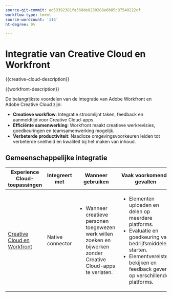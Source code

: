 ```yaml
---
source-git-commit: ed53392381fa568de8230288e6b85c87540222cf
workflow-type: tm+mt
source-wordcount: '116'
ht-degree: 0%

---
```



# Integratie van Creative Cloud en Workfront

{{creative-cloud-description}}

{{workfront-description}}

De belangrijkste voordelen van de integratie van Adobe Workfront en Adobe Creative Cloud zijn:

+ **Creatieve workflow**: Integratie stroomlijnt taken, feedback en aanmeldtijd voor Creative Cloud-apps.
+ **Efficiënte samenwerking**: Workfront maakt creatieve werkrevisies, goedkeuringen en teamsamenwerking mogelijk.
+ **Verbeterde productiviteit**: Naadloze omgevingsvoorkeuren leiden tot verbeterde snelheid en kwaliteit bij het maken van inhoud.

## Gemeenschappelijke integratie

<table>
    <thead>
        <tr>
            <th>Experience Cloud-toepassingen</th>
            <th>Integreert met</th>
            <th>Wanneer gebruiken</th>
            <th>Vaak voorkomende gevallen</th>
        </tr>
    </thead>
    <tbody>
        <tr>
            <td><a href="https://experienceleague.adobe.com/docs/workfront-learn/tutorials-workfront/integrations/adobe-creative-cloud/use-adobe-workfront-extensions-for-creative-cloud.html" target="_blank" rel="noreferrer">Creative Cloud en Workfront</a></td>
            <td>Native connector</td>
            <td>
                <ul>
                    <li>Wanneer creatieve personen toegewezen werk willen zoeken en bijwerken zonder Creative Cloud-apps te verlaten.</li>
                </ul>
            </td>
            <td>
              <ul>
                <li>Elementen uploaden en delen op meerdere platforms.</li>
                <li>Evaluatie en goedkeuring van bedrijfsmiddelen starten.</li>
                <li>Elementvereisten bekijken en feedback geven op verschillende platforms.</li>  
              </ul>
            </td>
        </tr>       
    </tbody>          
</table>
